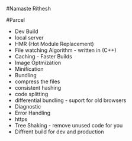 #Namaste Rithesh

#Parcel
- Dev Build
- local server
- HMR (Hot Module Replacement)
- File watching Algorithm - written in (C++)
- Caching - Faster Builds
- Image Optmization
- Minification
- Bundling
- compress the files
- consistent hashing
- code splitting
- differential bundling - suport for old browsers
- Diagnostic 
- Error Handling
- https
- Tree Shaking - remove unused code for you
- Diffrent  build for dev and production 